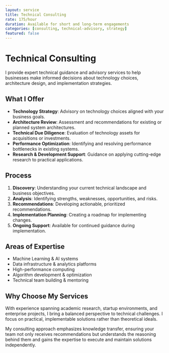 ```yaml
---
layout: service
title: Technical Consulting
rate: 175/hour
duration: Available for short and long-term engagements
categories: [consulting, technical-advisory, strategy]
featured: false
---
```


# Technical Consulting

I provide expert technical guidance and advisory services to help businesses make informed decisions about technology choices, architecture design, and implementation strategies.

## What I Offer

- **Technology Strategy**: Advisory on technology choices aligned with your business goals.
- **Architecture Review**: Assessment and recommendations for existing or planned system architectures.
- **Technical Due Diligence**: Evaluation of technology assets for acquisitions or investments.
- **Performance Optimization**: Identifying and resolving performance bottlenecks in existing systems.
- **Research & Development Support**: Guidance on applying cutting-edge research to practical applications.

## Process

1. **Discovery**: Understanding your current technical landscape and business objectives.
2. **Analysis**: Identifying strengths, weaknesses, opportunities, and risks.
3. **Recommendations**: Developing actionable, prioritized recommendations.
4. **Implementation Planning**: Creating a roadmap for implementing changes.
5. **Ongoing Support**: Available for continued guidance during implementation.

## Areas of Expertise

- Machine Learning & AI systems
- Data infrastructure & analytics platforms
- High-performance computing
- Algorithm development & optimization
- Technical team building & mentoring

## Why Choose My Services

With experience spanning academic research, startup environments, and enterprise projects, I bring a balanced perspective to technical challenges. I focus on practical, implementable solutions rather than theoretical ideals.

My consulting approach emphasizes knowledge transfer, ensuring your team not only receives recommendations but understands the reasoning behind them and gains the expertise to execute and maintain solutions independently.
